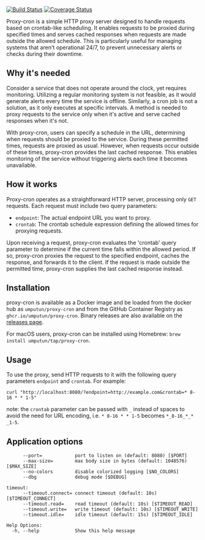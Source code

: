 [![Build Status](https://github.com/umputun/proxy-cron/workflows/build/badge.svg)](https://github.com/umputun/proxy-cron/actions) [![Coverage Status](https://coveralls.io/repos/github/umputun/proxy-cron/badge.svg?branch=master)](https://coveralls.io/github/umputun/proxy-cron?branch=master)


Proxy-cron is a simple HTTP proxy server designed to handle requests based on crontab-like scheduling. It enables requests to be proxied during specified times and serves cached responses when requests are made outside the allowed schedule. This is particularly useful for managing systems that aren't operational 24/7, to prevent unnecessary alerts or checks during their downtime.

## Why it's needed

Consider a service that does not operate around the clock, yet requires monitoring. Utilizing a regular monitoring system is not feasible, as it would generate alerts every time the service is offline. Similarly, a cron job is not a solution, as it only executes at specific intervals. A method is needed to proxy requests to the service only when it's active and serve cached responses when it's not.

With proxy-cron, users can specify a schedule in the URL, determining when requests should be proxied to the service. During these permitted times, requests are proxied as usual. However, when requests occur outside of these times, proxy-cron provides the last cached response. This enables monitoring of the service without triggering alerts each time it becomes unavailable.

## How it works

Proxy-cron operates as a straightforward HTTP server, processing only `GET` requests. Each request must include two query parameters:
 
- `endpoint`: The actual endpoint URL you want to proxy.
- `crontab`: The crontab schedule expression defining the allowed times for proxying requests.

Upon receiving a request, proxy-cron evaluates the 'crontab' query parameter to determine if the current time falls within the allowed period. If so, proxy-cron proxies the request to the specified endpoint, caches the response, and forwards it to the client. If the request is made outside the permitted time, proxy-cron supplies the last cached response instead.

## Installation

proxy-cron is available as a Docker image and be loaded from the docker hub as `umputun/proxy-cron` and from the GitHub Container Registry as
`ghcr.io/umputun/proxy-cron`. Binary releases are also available on the [releases page](https://github.com/umputun/proxy-cron/releases).

For macOS users, proxy-cron can be installed using Homebrew: `brew install umputun/tap/proxy-cron`.

## Usage

To use the proxy, send HTTP requests to it with the following query parameters `endpoint` and `crontab`. For example:
```
curl "http://localhost:8080/?endpoint=http://example.com&crontab=* 8-16 * * 1-5"
```
note: the `crontab` parameter can be passed with `_` instead of spaces to avoid the need for URL encoding, 
i.e. `* 8-16 * * 1-5` becomes `*_8-16_*_* _1-5`.


## Application options

```
      --port=            port to listen on (default: 8080) [$PORT]
      --max-size=        max body size in bytes (default: 1048576) [$MAX_SIZE]
      --no-colors        disable colorized logging [$NO_COLORS]
      --dbg              debug mode [$DEBUG]

timeout:
      --timeout.connect= connect timeout (default: 10s) [$TIMEOUT_CONNECT]
      --timeout.read=    read timeout (default: 10s) [$TIMEOUT_READ]
      --timeout.write=   write timeout (default: 10s) [$TIMEOUT_WRITE]
      --timeout.idle=    idle timeout (default: 15s) [$TIMEOUT_IDLE]

Help Options:
  -h, --help             Show this help message

```
